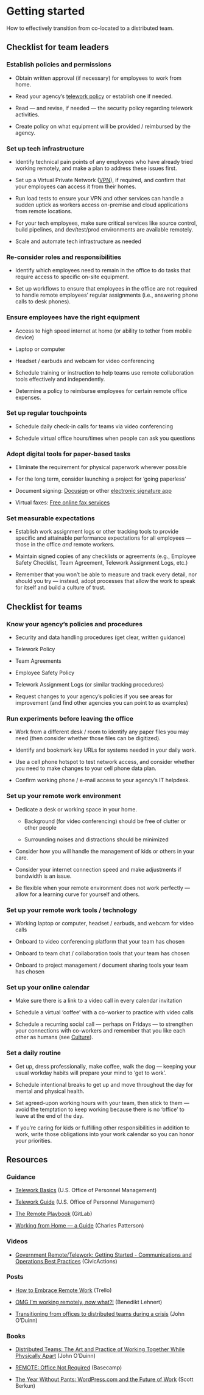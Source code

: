 # Getting started

How to effectively transition from co-located to a distributed team.

## Checklist for team leaders

### Establish policies and permissions

* Obtain written approval (if necessary) for employees to work from home.

* Read your agency’s [telework policy](https://www.businessnewsdaily.com/7749-create-telecommuting-policy.html) or establish one if needed.

* Read — and revise, if needed — the security policy regarding telework activities.

* Create policy on what equipment will be provided / reimbursed by the agency.

### Set up tech infrastructure

* Identify technical pain points of any employees who have already tried working remotely, and make a plan to address these issues first.

* Set up a Virtual Private Network ([VPN](https://www.howtogeek.com/133680/htg-explains-what-is-a-vpn/)), if required, and confirm that your employees can access it from their homes.

* Run load tests to ensure your VPN and other services can handle a sudden uptick as workers access on-premise and cloud applications from remote locations.

* For your tech employees, make sure critical services like source control, build pipelines, and dev/test/prod environments are available remotely.

* Scale and automate tech infrastructure as needed

### Re-consider roles and responsibilities

* Identify which employees need to remain in the office to do tasks that require access to specific on-site equipment.

* Set up workflows to ensure that employees in the office are not required to handle remote employees’ regular assignments (i.e., answering phone calls to desk phones).

### Ensure employees have the right equipment

* Access to high speed internet at home (or ability to tether from mobile device)

* Laptop or computer

* Headset / earbuds and webcam for video conferencing

* Schedule training or instruction to help teams use remote collaboration tools effectively and independently.

* Determine a policy to reimburse employees for certain remote office expenses.

### Set up regular touchpoints

* Schedule daily check-in calls for teams via video conferencing

* Schedule virtual office hours/times when people can ask you questions

### Adopt digital tools for paper-based tasks

* Eliminate the requirement for physical paperwork wherever possible

* For the long term, consider launching a project for ‘going paperless’

* Document signing: [Docusign](https://www.docusign.com/) or other [electronic signature app](https://blog.quoteroller.com/docusign-competitors-and-alternatives/)

* Virtual faxes: [Free online fax services](https://www.lifewire.com/free-fax-services-2378048)

### Set measurable expectations

* Establish work assignment logs or other tracking tools to provide specific and attainable performance expectations for all employees — those in the office *and* remote workers.

* Maintain signed copies of any checklists or agreements (e.g., Employee Safety Checklist, Team Agreement, Telework Assignment Logs, etc.)

* Remember that you won’t be able to measure and track every detail, nor should you try — instead, adopt processes that allow the work to speak for itself and build a culture of trust. 

## Checklist for teams

### Know your agency’s policies and procedures

* Security and data handling procedures (get clear, written guidance)

* Telework Policy

* Team Agreements

* Employee Safety Policy

* Telework Assignment Logs (or similar tracking procedures)

* Request changes to your agency’s policies if you see areas for improvement (and find other agencies you can point to as examples)

### Run experiments before leaving the office

* Work from a different desk / room to identify any paper files you may need (then consider whether those files can be digitized).

* Identify and bookmark key URLs for systems needed in your daily work.

* Use a cell phone hotspot to test network access, and consider whether you need to make changes to your cell phone data plan.

* Confirm working phone / e-mail access to your agency’s IT helpdesk.

### Set up your remote work environment

* Dedicate a desk or working space in your home.

    * Background (for video conferencing) should be free of clutter or other people

    * Surrounding noises and distractions should be minimized

* Consider how you will handle the management of kids or others in your care.

* Consider your internet connection speed and make adjustments if bandwidth is an issue.

* Be flexible when your remote environment does not work perfectly — allow for a learning curve for yourself and others.

### Set up your remote work tools / technology

* Working laptop or computer, headset / earbuds, and webcam for video calls

* Onboard to video conferencing platform that your team has chosen

* Onboard to team chat / collaboration tools that your team has chosen

* Onboard to project management / document sharing tools your team has chosen

### Set up your online calendar

* Make sure there is a link to a video call in every calendar invitation

* Schedule a virtual ‘coffee’ with a co-worker to practice with video calls

* Schedule a recurring social call — perhaps on Fridays — to strengthen your connections with co-workers and remember that you like each other as humans (see [Culture](https://docs.google.com/document/d/1xrBPTGR_7R5FCGja-p2rXaMcN4NAjuE_6pKqPcYwOvQ/edit#heading=h.co7z165sjr2m)).

### Set a daily routine

* Get up, dress professionally, make coffee, walk the dog — keeping your usual workday habits will prepare your mind to ‘get to work’.

* Schedule intentional breaks to get up and move throughout the day for mental and physical health.

* Set agreed-upon working hours with your team, then stick to them — avoid the temptation to keep working because there is no ‘office’ to leave at the end of the day.

* If you’re caring for kids or fulfilling other responsibilities in addition to work, write those obligations into your work calendar so you can honor your priorities.

## Resources

### Guidance

* [Telework Basics](https://www.telework.gov/federal-community/telework-employees/telework-basics/) (U.S. Office of Personnel Management)

* [Telework Guide](https://www.telework.gov/guidance-legislation/telework-guidance/telework-guide/) (U.S. Office of Personnel Management)

* [The Remote Playbook](https://about.gitlab.com/resources/downloads/ebook-remote-playbook.pdf) (GitLab)

* [Working from Home — a Guide](https://medium.com/@charlespattson/working-from-home-a-guide-1c30321cd399) (Charles Patterson)

### Videos

* [Government Remote/Telework: Getting Started - Communications and Operations Best Practices](https://vimeo.com/401528689) (CivicActions)

### Posts

* [How to Embrace Remote Work](https://info.trello.com/hubfs/How_To_Embrace_Remote_Work_Trello_Ultimate_Guide.pdf) (Trello)

* [OMG I’m working remotely, now what?!](https://benediktlehnert.github.io/) (Benedikt Lehnert)

* [Transitioning from offices to distributed teams during a crisis](https://oduinn.com/2020/03/03/transitioning-from-offices-to-distributed-teams/) (John O’Duinn)

### Books

* [Distributed Teams: The Art and Practice of Working Together While Physically Apart](https://www.amzn.com/1732254907) (John O’Duinn)

* [REMOTE: Office Not Required](https://basecamp.com/books/remote) (Basecamp)

* [The Year Without Pants: WordPress.com and the Future of Work](https://scottberkun.com/yearwithoutpants/) (Scott Berkun)
